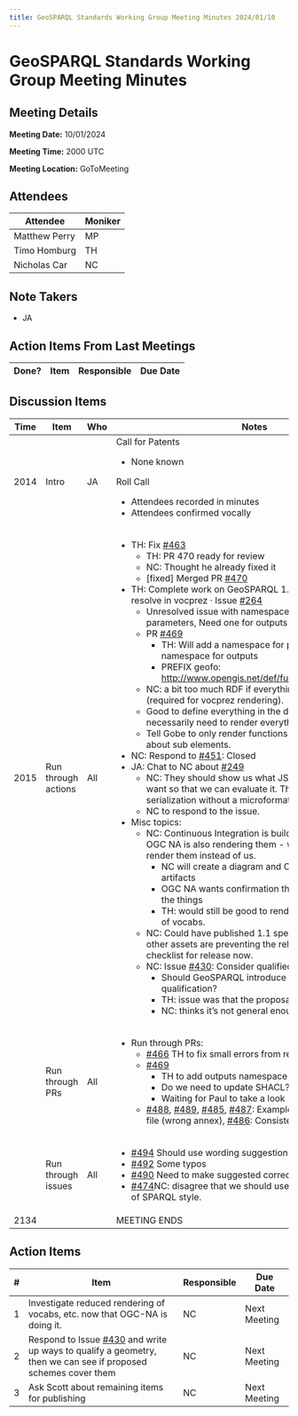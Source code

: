 ```yaml
---
title: GeoSPARQL Standards Working Group Meeting Minutes 2024/01/10
---
```

# GeoSPARQL Standards Working Group Meeting Minutes
## Meeting Details
**Meeting Date:** 10/01/2024

**Meeting Time:** 2000 UTC

**Meeting Location:** GoToMeeting  

## Attendees
Attendee | Moniker |
---- | ---- |
Matthew Perry | MP |
Timo Homburg | TH |
Nicholas Car | NC |

## Note Takers
- JA

## Action Items From Last Meetings
Done? | Item | Responsible | Due Date |
---- | ---- | ---- | --- |

## Discussion Items
Time | Item | Who | Notes |
---- | ---- | ---- | ---- |
2014 | Intro | JA | Call for Patents<ul><li>None known</li></ul>Roll Call<ul><li>Attendees recorded in minutes</li><li>Attendees confirmed vocally</li></ul> |
2015 | Run through actions | All | <ul><li>TH: Fix [#463](https://github.com/opengeospatial/ogc-geosparql/issues/463)<ul><li>TH: PR 470 ready for review</li><li>NC: Thought he already fixed it</li><li>[fixed] Merged PR [#470](https://github.com/opengeospatial/ogc-geosparql/issues/470)</li></ul></li><li>TH: Complete work on  GeoSPARQL 1.1 Function URIs do not resolve in vocprez · Issue [#264](https://github.com/opengeospatial/NamingAuthority/issues/264)<ul><li>Unresolved issue with namespaces: Need one for parameters, Need one for outputs</li><li>PR [#469](https://github.com/opengeospatial/ogc-geosparql/pull/469)<ul><li>TH: Will add a namespace for parameters and add a namespace for outputs</li><li>PREFIX geofo: <http://www.opengis.net/def/function/output/geosparql/></li></ul></li><li>NC: a bit too much RDF if everything is a vocabulary (required for vocprez rendering).</li><li>Good to define everything in the data but we don’t necessarily need to render everything.</li><li>Tell Gobe to only render functions vocab - don’t worry about sub elements.</li></ul></li><li>NC: Respond to [#451](https://github.com/opengeospatial/ogc-geosparql/issues/451): Closed</li><li>JA: Chat to NC about [#249](https://github.com/opengeospatial/ogc-geosparql/issues/249)<ul><li>NC: They should show us what JSON serialization they want so that we can evaluate it. They want a pure RDF serialization without a microformat for geometry</li><li>NC to respond to the issue.</li></ul><li>Misc topics:<ul><li>NC: Continuous Integration is building static vocabs and OGC NA is also rendering them - we should let OGC NA render them instead of us.<ul><li>NC will create a diagram and OGC NA will render artifacts</li><li>OGC NA wants confirmation that they have rendered all the things</li><li>TH: would still be good to render development versions of vocabs.</li></ul></li><li>NC: Could have published 1.1 spec document but all the other assets are preventing the release. Much longer checklist for release now.</li><li>NC: Issue [#430](https://github.com/opengeospatial/ogc-geosparql/issues/430): Consider qualified geometries<ul><li>Should GeoSPARQL introduce the properties for qualification?</li><li>TH: issue was that the proposal was too general</li><li>NC: thinks it’s not general enough</li></ul></li></ul></li></ul> |
<br/> | Run through PRs | All | <ul><li>Run through PRs:<ul><li>[#466](https://github.com/opengeospatial/ogc-geosparql/pull/466) TH to fix small errors from review</li><li>[#469](https://github.com/opengeospatial/ogc-geosparql/pull/469)<ul><li>TH to add outputs namespace</li><li>Do we need to update SHACL?</li><li>Waiting for Paul to take a look</li></ul></li><li>[#488](https://github.com/opengeospatial/ogc-geosparql/pull/488), [#489](https://github.com/opengeospatial/ogc-geosparql/pull/489), [#485](https://github.com/opengeospatial/ogc-geosparql/pull/485), [#487](https://github.com/opengeospatial/ogc-geosparql/pull/487): Example links wrong in ontology file (wrong annex), [#486](https://github.com/opengeospatial/ogc-geosparql/pull/486): Consistent capitalization</li></ul></li></ul> |
<br/> | Run through issues | All | <ul><li>[#494](https://github.com/opengeospatial/ogc-geosparql/issues/494) Should use wording suggestion in issue</li><li>[#492](https://github.com/opengeospatial/ogc-geosparql/issues/492) Some typos</li><li>[#490](https://github.com/opengeospatial/ogc-geosparql/issues/490) Need to make suggested corrections</li><li>[#474](https://github.com/opengeospatial/ogc-geosparql/issues/474)NC: disagree that we should use turtle prefixes instead of SPARQL style.</li></ul>   |
2134 | | | MEETING ENDS |

## Action Items
\# | Item | Responsible | Due Date |
---- | ---- | ---- | ---- |
<span name="action_1">1</span> | Investigate reduced rendering of vocabs, etc. now that OGC-NA is doing it. | NC | Next Meeting |
<span name="action_2">2</span> |  Respond to Issue [#430](https://github.com/opengeospatial/ogc-geosparql/issues/430)  and write up ways to qualify a geometry, then we can see if proposed schemes cover them | NC | Next Meeting |
<span name="action_3">3</span> |  Ask Scott about remaining items for publishing | NC | Next Meeting |
